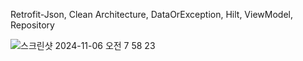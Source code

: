 Retrofit-Json, Clean Architecture, DataOrException, Hilt, ViewModel, Repository

![스크린샷 2024-11-06 오전 7 58 23](https://github.com/user-attachments/assets/c44c5210-0229-4b26-a6a6-d0ff301a4f5b)
